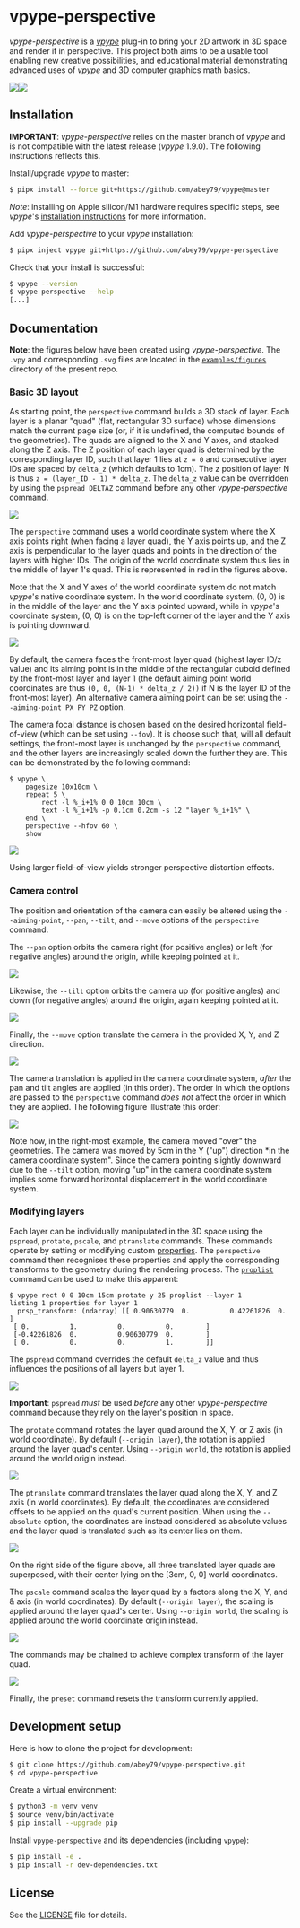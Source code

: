 # vpype-perspective

*vpype-perspective* is a [*vpype*](https://github.com/abey79/vpype) plug-in to bring your 2D artwork in 3D space and render it in perspective. This project both aims to be a usable tool enabling new creative possibilities, and educational material demonstrating advanced uses of *vpype* and 3D computer graphics math basics.   

![](examples/images/wobbley_cylinders_like_1_plotted.jpg)![](examples/images/boxes1_like_1_doubled_in_perspective.jpeg)


## Installation

**IMPORTANT**: *vpype-perspective* relies on the master branch of *vpype* and is not compatible with the latest release (*vpype* 1.9.0). The following instructions reflects this.

Install/upgrade *vpype* to master:

```bash
$ pipx install --force git+https://github.com/abey79/vpype@master
```

*Note*: installing on Apple silicon/M1 hardware requires specific steps, see *vpype*'s  [installation instructions](https://vpype.readthedocs.io/en/latest/install.html) for more information.

Add *vpype-perspective* to your *vpype* installation:

```bash
$ pipx inject vpype git+https://github.com/abey79/vpype-perspective
```

Check that your install is successful:

```bash
$ vpype --version
$ vpype perspective --help
[...]
```


## Documentation

**Note**: the figures below have been created using *vpype-perspective*. The `.vpy` and corresponding `.svg` files are located in the [`examples/figures`](https://github.com/abey79/vpype-perspective/tree/master/examples/figures) directory of the present repo.

### Basic 3D layout

As starting point, the `perspective` command builds a 3D stack of layer. Each layer is a planar "quad" (flat, rectangular 3D surface) whose dimensions match the current page size (or, if it is undefined, the computed bounds of the geometries). The quads are aligned to the X and Y axes, and stacked along the Z axis. The Z position of each layer quad is determined by the corresponding layer ID, such that layer 1 lies at `z = 0` and consecutive layer IDs are spaced by `delta_z` (which defaults to 1cm). The z position of layer N is thus `z = (layer_ID - 1) * delta_z`. The `delta_z` value can be overridden by using the `pspread DELTAZ` command before any other *vpype-perspective* command. 

![](examples/figures/fig_overview.svg)

The `perspective` command uses a world coordinate system where the X axis points right (when facing a layer quad), the Y axis points up, and the Z axis is perpendicular to the layer quads and points in the direction of the layers with higher IDs. The origin of the world coordinate system thus lies in the middle of layer 1's quad. This is represented in red in the figures above.

Note that the X and Y axes of the world coordinate system do not match *vpype*'s native coordinate system. In the world coordinate system, (0, 0) is in the middle of the layer and the Y axis pointed upward, while in *vpype*'s coordinate system, (0, 0) is on the top-left corner of the layer and the Y axis is pointing downward.

![](examples/figures/fig_topview.svg)

By default, the camera faces the front-most layer quad (highest layer ID/z value) and its aiming point is in the middle of the rectangular cuboid defined by the front-most layer and layer 1 (the default aiming point world coordinates are thus `(0, 0, (N-1) * delta_z / 2))` if N is the layer ID of the front-most layer). An alternative camera aiming point can be set using the `--aiming-point PX PY PZ` option.

The camera focal distance is chosen based on the desired horizontal field-of-view (which can be set using `--fov`). It is choose such that, will all default settings, the front-most layer is unchanged by the `perspective` command, and the other layers are increasingly scaled down the further they are. This can be demonstrated by the following command:

```
$ vpype \
    pagesize 10x10cm \
    repeat 5 \
        rect -l %_i+1% 0 0 10cm 10cm \
        text -l %_i+1% -p 0.1cm 0.2cm -s 12 "layer %_i+1%" \
    end \
    perspective --hfov 60 \
    show
```

![](examples/figures/fig_basic_demo.svg)

Using larger field-of-view yields stronger perspective distortion effects.

### Camera control

The position and orientation of the camera can easily be altered using the `--aiming-point`, `--pan`, `--tilt`, and `--move` options of the `perspective` command.

The `--pan` option orbits the camera right (for positive angles) or left (for negative angles) around the origin, while keeping pointed at it.

![](examples/figures/fig_pan.svg)

Likewise, the `--tilt` option orbits the camera up (for positive angles) and down (for negative angles) around the origin, again keeping pointed at it.

![](examples/figures/fig_tilt.svg)

Finally, the `--move` option translate the camera in the provided X, Y, and Z direction.

![](examples/figures/fig_move.svg)

The camera translation is applied in the camera coordinate system, *after* the pan and tilt angles are applied (in this order). The order in which the options are passed to the `perspective` command *does not* affect the order in which they are applied. The following figure illustrate this order: 

![](examples/figures/fig_camera.svg)

Note how, in the right-most example, the camera moved "over" the geometries. The camera was moved by 5cm in the Y ("up") direction *in the camera coordinate system". Since the camera pointing slightly downward due to the `--tilt` option, moving "up" in the camera coordinate system implies some forward horizontal displacement in the world coordinate system.


### Modifying layers

Each layer can be individually manipulated in the 3D space using the `pspread`, `protate`, `pscale`, and `ptranslate` commands. These commands operate by setting or modifying custom [properties](https://vpype.readthedocs.io/en/latest/fundamentals.html#properties). The `perspective` command then recognises these properties and apply the corresponding transforms to the geometry during the rendering process. The [`proplist`](https://vpype.readthedocs.io/en/latest/reference.html#proplist) command can be used to make this apparent:

```
$ vpype rect 0 0 10cm 15cm protate y 25 proplist --layer 1
listing 1 properties for layer 1
  prsp_transform: (ndarray) [[ 0.90630779  0.          0.42261826  0.        ]
 [ 0.          1.          0.          0.        ]
 [-0.42261826  0.          0.90630779  0.        ]
 [ 0.          0.          0.          1.        ]]
```

The `pspread` command overrides the default `delta_z` value and thus influences the positions of all layers but layer 1.

![](examples/figures/fig_spread.svg)

**Important**: `pspread` *must* be used *before* any other *vpype-perspective* command because they rely on the layer's position in space. 

The `protate` command rotates the layer quad around the X, Y, or Z axis (in world coordinate). By default (`--origin layer`), the rotation is applied around the layer quad's center. Using `--origin world`, the rotation is applied around the world origin instead.

![](examples/figures/fig_protate.svg)

The `ptranslate` command translates the layer quad along the X, Y, and Z axis (in world coordinates). By default, the coordinates are considered offsets to be applied on the quad's current position. When using the `--absolute` option, the coordinates are instead considered as absolute values and the layer quad is translated such as its center lies on them.

![](examples/figures/fig_ptranslate.svg)

On the right side of the figure above, all three translated layer quads are superposed, with their center lying on the [3cm, 0, 0] world coordinates.

The `pscale` command scales the layer quad by a factors along the X, Y, and & axis (in world coordinates). By default (`--origin layer`), the scaling is applied around the layer quad's center. Using `--origin world`, the scaling is applied around the world coordinate origin instead.

![](examples/figures/fig_pscale.svg)

The commands may be chained to achieve complex transform of the layer quad.  

![](examples/figures/fig_transforms.svg)

Finally, the `preset` command resets the transform currently applied.

## Development setup

Here is how to clone the project for development:

```bash
$ git clone https://github.com/abey79/vpype-perspective.git
$ cd vpype-perspective
```

Create a virtual environment:

```bash
$ python3 -m venv venv
$ source venv/bin/activate
$ pip install --upgrade pip
```

Install `vpype-perspective` and its dependencies (including `vpype`):

```bash
$ pip install -e .
$ pip install -r dev-dependencies.txt
```


## License

See the [LICENSE](LICENSE) file for details.
